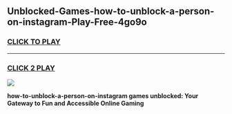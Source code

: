 
## Unblocked-Games-how-to-unblock-a-person-on-instagram-Play-Free-4go9o
<h3>
<a href="https://premium76.site?title=how-to-unblock-a-person-on-instagram&ref=23A">CLICK TO PLAY</a></h3>
<hr>

<h3>
<a href="https://premium76.site?title=how-to-unblock-a-person-on-instagram&ref=23A">CLICK 2 PLAY</a>
  
</h3>

<a href="https://premium76.site?title=how-to-unblock-a-person-on-instagram&ref=23A"><img src="https://clearcache.store/games.png"></a>


**how-to-unblock-a-person-on-instagram games unblocked: Your Gateway to Fun and Accessible Online Gaming**
